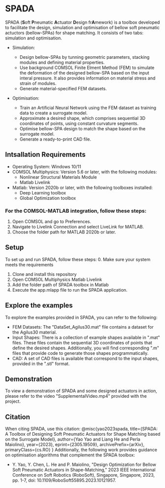 # SPADA
SPADA (**S**oft **P**neumatic **A**ctuator **D**esign fr**A**mework) is a toolbox developed to facilitate the design, simulation and optimisation of bellow soft pneumatic actuctors (bellow-SPAs) for shape matching. It consists of two tabs: simulation and optimisation. 
- Simulation:
  - Design bellow-SPAs by tunning geometric parameters, stacking modules and defining material properties.
  - Use background COMSOL Finite Elment Method (FEM) to simulate the deformation of the designed bellow-SPA based on the input interal pressure. It also provides information on material stress and strain of modules.
  - Generate material-specified FEM datasets.
 
- Optimisation:
  - Train an Artificial Neural Network using the FEM dataset as training data to create a surrogate model.
  - Approximate a desired shape, which comprises sequential 3D coordinates of points, using constant curvature segments.
  - Optimise bellow-SPA design to match the shape based on the surrogate model.
  - Generate a ready-to-print CAD file.

## Intsallation Requirements
- Operating System: Windows 10/11
- COMSOL Multiphysics: Version 5.6 or later, with the following modules:
  - Nonlinear Structural Materials Module
  - Matlab Livelink
- Matlab: Version 2020b or later, with the following toolboxes installed:
  - Deep Learning toolbox
  - Global Optimization toolbox

### For the COMSOL-MATLAB integration, follow these steps:
1. Open COMSOL and go to Preferences.
2. Navigate to Livelink Connection and select LiveLink for MATLAB.
3. Choose the folder path for MATLAB 2020b or later.


## Setup
To set up and run SPADA, follow these steps:
0. Make sure your system meets the requirements
1. Clone and install this repository
2. Open COMSOL Multiphysics Matlab Livelink
3. Add the folder path of SPADA toolbox in Matlab
4. Execute the app.mlapp file to run the SPADA application.

## Explore the examples
To explore the examples provided in SPADA, you can refer to the following:
- FEM Datasets: The "DataSet_Agilus30.mat" file contains a dataset for the Agilus30 material.
- Input Shapes: There is a collection of example shapes available in ".mat" files. These files contain the sequential 3D coordinates of points that define the desired shapes. Additionally, you will find corresponding ".m" files that provide code to generate those shapes programmatically.
- CAD: A set of CAD files is available that correspond to the input shapes, provided in the ".stl" format.

## Demonstration
To view a demonstration of SPADA and some designed actuators in action, please refer to the video "SupplementalVideo.mp4" provided with the project.

## Citation
When citing SPADA, use this citation:
@misc{yao2023spada,
      title={SPADA: A Toolbox of Designing Soft Pneumatic Actuators for Shape Matching based on the Surrogate Model}, 
      author={Yao Yao and Liang He and Perla Maiolino},
      year={2023},
      eprint={2305.19509},
      archivePrefix={arXiv},
      primaryClass={cs.RO}
}
Additionally, the following work provides guidance on optimisation algorithms that complement the SPADA toolbox:
- Y. Yao, Y. Chen, L. He and P. Maiolino, "Design Optimization for Bellow Soft Pneumatic Actuators in Shape-Matching," 2023 IEEE International Conference on Soft Robotics (RoboSoft), Singapore, Singapore, 2023, pp. 1-7, doi: 10.1109/RoboSoft55895.2023.10121957.
